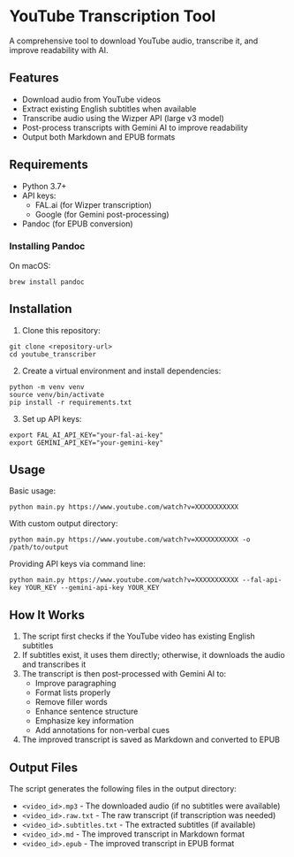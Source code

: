 # YouTube Transcription Tool

A comprehensive tool to download YouTube audio, transcribe it, and improve readability with AI.

## Features

- Download audio from YouTube videos
- Extract existing English subtitles when available
- Transcribe audio using the Wizper API (large v3 model)
- Post-process transcripts with Gemini AI to improve readability
- Output both Markdown and EPUB formats

## Requirements

- Python 3.7+
- API keys:
  - FAL.ai (for Wizper transcription)
  - Google (for Gemini post-processing)
- Pandoc (for EPUB conversion)

### Installing Pandoc

On macOS:
```
brew install pandoc
```

## Installation

1. Clone this repository:
```
git clone <repository-url>
cd youtube_transcriber
```

2. Create a virtual environment and install dependencies:
```
python -m venv venv
source venv/bin/activate
pip install -r requirements.txt
```

3. Set up API keys:
```
export FAL_AI_API_KEY="your-fal-ai-key"
export GEMINI_API_KEY="your-gemini-key"
```

## Usage

Basic usage:
```
python main.py https://www.youtube.com/watch?v=XXXXXXXXXXX
```

With custom output directory:
```
python main.py https://www.youtube.com/watch?v=XXXXXXXXXXX -o /path/to/output
```

Providing API keys via command line:
```
python main.py https://www.youtube.com/watch?v=XXXXXXXXXXX --fal-api-key YOUR_KEY --gemini-api-key YOUR_KEY
```

## How It Works

1. The script first checks if the YouTube video has existing English subtitles
2. If subtitles exist, it uses them directly; otherwise, it downloads the audio and transcribes it
3. The transcript is then post-processed with Gemini AI to:
   - Improve paragraphing
   - Format lists properly
   - Remove filler words
   - Enhance sentence structure
   - Emphasize key information
   - Add annotations for non-verbal cues
4. The improved transcript is saved as Markdown and converted to EPUB

## Output Files

The script generates the following files in the output directory:
- `<video_id>.mp3` - The downloaded audio (if no subtitles were available)
- `<video_id>.raw.txt` - The raw transcript (if transcription was needed)
- `<video_id>.subtitles.txt` - The extracted subtitles (if available)
- `<video_id>.md` - The improved transcript in Markdown format
- `<video_id>.epub` - The improved transcript in EPUB format
